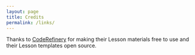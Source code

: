 ```yaml
---
layout: page
title: Credits
permalink: /links/
---
```



Thanks to [CodeRefinery](https://coderefinery.org/) for making their Lesson materials free to use and their Lesson templates open source.



